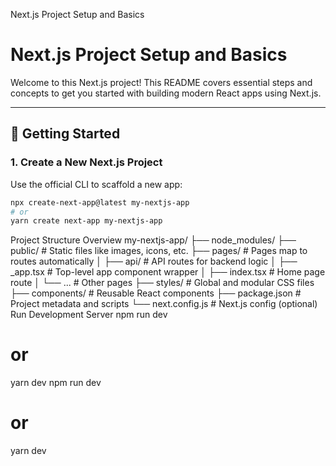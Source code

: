 Next.js Project Setup and Basics
# Next.js Project Setup and Basics

Welcome to this Next.js project! This README covers essential steps and concepts to get you started with building modern React apps using Next.js.

---

## 🚀 Getting Started

### 1. Create a New Next.js Project

Use the official CLI to scaffold a new app:

```bash
npx create-next-app@latest my-nextjs-app
# or
yarn create next-app my-nextjs-app
```
Project Structure Overview
my-nextjs-app/
├── node_modules/
├── public/             # Static files like images, icons, etc.
├── pages/              # Pages map to routes automatically
│   ├── api/            # API routes for backend logic
│   ├── _app.tsx        # Top-level app component wrapper
│   ├── index.tsx       # Home page route
│   └── ...             # Other pages
├── styles/             # Global and modular CSS files
├── components/         # Reusable React components
├── package.json        # Project metadata and scripts
└── next.config.js      # Next.js config (optional)
Run Development Server
npm run dev
# or
yarn dev
npm run dev
# or
yarn dev

